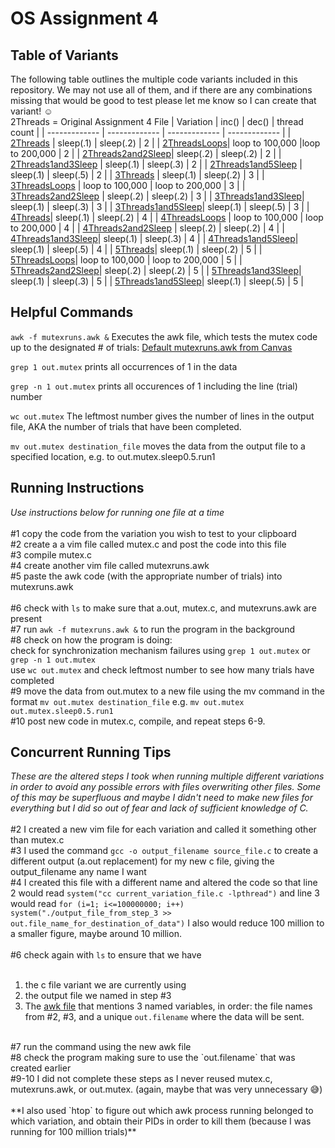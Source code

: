 # OS Assignment 4 
## Table of Variants
The following table outlines the multiple code variants included in this repository. We may not use all of them, and if there are any combinations missing that would be good to test please let me know so I can create that variant! :relaxed: <br>
2Threads = Original Assignment 4 File
| Variation   | inc() | dec() | thread count |
| ------------- | ------------- | ------------- | ------------- |
| [2Threads](/2Threads.c) | sleep(.1)  | sleep(.2) | 2 | 
| [2ThreadsLoops](/2ThreadsLoops.c)| loop to 100,000  |loop to 200,000 | 2 |
| [2Threads2and2Sleep](/2Threads2and2Sleep.c)| sleep(.2) | sleep(.2) | 2 |
| [2Threads1and3Sleep](/2Threads1and3Sleep.c) | sleep(.1) | sleep(.3) | 2 |
| [2Threads1and5Sleep](/2Threads1and5Sleep.c) | sleep(.1) | sleep(.5) | 2 |
| [3Threads](/3Threads.c) | sleep(.1) | sleep(.2) | 3 |
| [3ThreadsLoops](/3ThreadsLoops.c) | loop to 100,000 | loop to 200,000 | 3 |
| [3Threads2and2Sleep](/3Threads2and2Sleep.c) | sleep(.2) | sleep(.2) | 3 |
| [3Threads1and3Sleep](/3Threads1and3Sleep.c)| sleep(.1) | sleep(.3) | 3 |
| [3Threads1and5Sleep](/3Threads1and5Sleep.c)| sleep(.1) | sleep(.5) | 3 |
| [4Threads](/4Threads.c)| sleep(.1) | sleep(.2) | 4 |
| [4ThreadsLoops](/4ThreadsLoops.c) | loop to 100,000 | loop to 200,000 | 4 |
| [4Threads2and2Sleep](/4Threads2and2Sleep.c) | sleep(.2) | sleep(.2) | 4 |
| [4Threads1and3Sleep](/4Threads1and3Sleep.c)| sleep(.1) | sleep(.3) | 4 |
| [4Threads1and5Sleep](/4Threads1and5Sleep.c)| sleep(.1) | sleep(.5) | 4 |
| [5Threads](/5Threads.c)| sleep(.1) | sleep(.2) | 5 |
| [5ThreadsLoops](/5ThreadsLoops.c)| loop to 100,000 | loop to 200,000 | 5 |
| [5Threads2and2Sleep](/5Threads2and2Sleep.c)| sleep(.2) | sleep(.2) | 5 |
| [5Threads1and3Sleep](/5Threads1and3Sleep.c)| sleep(.1) | sleep(.3) | 5 |
| [5Threads1and5Sleep](/5Threads1and5Sleep.c)| sleep(.1) | sleep(.5) | 5 |

## Helpful Commands
`awk -f mutexruns.awk &` Executes the awk file, which tests the mutex code up to the designated # of trials: [Default mutexruns.awk from Canvas](/mutexruns.awk)

`grep 1 out.mutex` prints all occurrences of 1 in the data

`grep -n 1 out.mutex` prints all occurences of 1 including the line (trial) number

`wc out.mutex` The leftmost number gives the number of lines in the output file, AKA the number of trials that have been completed.

`mv out.mutex destination_file` moves the data from the output file to a specified location, e.g. to out.mutex.sleep0.5.run1
## Running Instructions
*Use instructions below for running one file at a time*<br>
<br>
#1 copy the code from the variation you wish to test to your clipboard<br>
#2 create a a vim file called mutex.c and post the code into this file<br>
#3 compile mutex.c<br>
#4 create another vim file called mutexruns.awk<br>
#5 paste the awk code (with the appropriate number of trials) into mutexruns.awk<br>
<br>
#6 check with `ls` to make sure that a.out, mutex.c, and mutexruns.awk are present<br>
#7 run `awk -f mutexruns.awk &` to run the program in the background<br>
#8 check on how the program is doing:<br>check for synchronization mechanism failures using `grep 1 out.mutex` or `grep -n 1 out.mutex`<br>use `wc out.mutex` and check leftmost number to see how many trials have completed<br>
#9 move the data from out.mutex to a new file using the mv command in the format `mv out.mutex destination_file` e.g. `mv out.mutex out.mutex.sleep0.5.run1`<br>
#10 post new code in mutex.c, compile, and repeat steps 6-9.<br>

## Concurrent Running Tips
*These are the altered steps I took when running multiple different variations in order to avoid any possible errors with files overwriting other files. Some of this may be superfluous and maybe I didn't need to make new files for everything but I did so out of fear and lack of sufficient knowledge of C.* <br>
<br>
#2 I created a new vim file for each variation and called it something other than mutex.c<br>
#3 I used the command `gcc -o output_filename source_file.c` to create a different output (a.out replacement) for my new c file, giving the output_filename any name I want<br>
#4 I created this file with a different name and altered the code so that line 2 would read `system("cc current_variation_file.c -lpthread")` and line 3 would read `for (i=1; i<=100000000; i++) system("./output_file_from_step_3 >> out.file_name_for_destination_of_data")` I also would reduce 100 million to a smaller figure, maybe around 10 million.<br>
<br>
#6 check again with `ls` to ensure that we have <br>
<br>
1) the c file variant we are currently using <br>
2) the output file we named in step #3 <br>
3) The [awk file](/mutexruns.awk) that mentions 3 named variables, in order: the file names from #2, #3, and a unique `out.filename` where the data will be sent.<br>
<br>
#7 run the command using the new awk file<br>
#8 check the program making sure to use the `out.filename` that was created earlier<br>
#9-10 I did not complete these steps as I never reused mutex.c, mutexruns.awk, or out.mutex. (again, maybe that was very unnecessary 😅)<br>
<br>
**I also used `htop` to figure out which awk process running belonged to which variation, and obtain their PIDs in order to kill them (because I was running for 100 million trials)**
